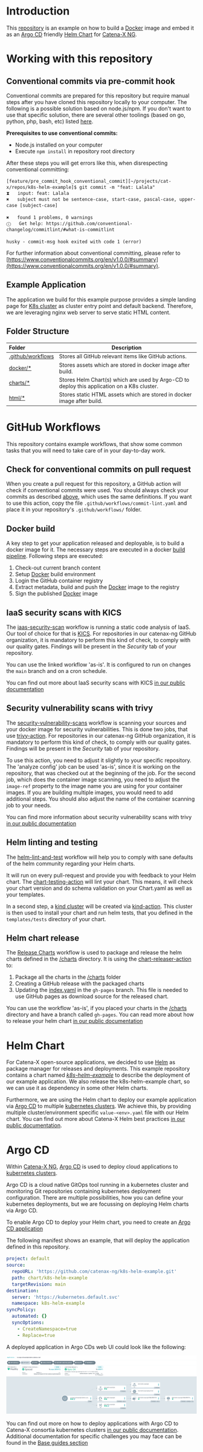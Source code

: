 # Introduction

This [repository](https://github.com/catenax-ng/k8s-example-argo-cd-project) is an example on how to build a 
[Docker](https://www.docker.com) image and embed it as an [Argo CD](https://argo-cd.readthedocs.io/en/stable/) friendly
[Helm Chart](http://helm.sh/) for [Catena-X NG](https://github.com/catenax-ng).

# Working with this repository

## Conventional commits via pre-commit hook

Conventional commits are prepared for this repository but require manual steps after you have cloned this repository 
locally to your computer. The following is a possible solution based on node.js/npm. If you don't want to use that specific solution, there are several other toolings (based on go, python, php, bash, etc) listed [here](https://www.conventionalcommits.org/en/about/).  

**Prerequisites to use conventional commits:**

- Node.js installed on your computer
- Execute `npm install` in repository root directory

After these steps you will get errors like this, when disrespecting conventional committing:

````shell
[feature/pre_commit_hook_conventional_commit][~/projects/cat-x/repos/k8s-helm-example]$ git commit -m "feat: Lalala"
⧗   input: feat: Lalala
✖   subject must not be sentence-case, start-case, pascal-case, upper-case [subject-case]

✖   found 1 problems, 0 warnings
ⓘ   Get help: https://github.com/conventional-changelog/commitlint/#what-is-commitlint

husky - commit-msg hook exited with code 1 (error)
````

For further information about conventional committing, please refer to [https://www.conventionalcommits.org/en/v1.0.0/#summary](https://www.conventionalcommits.org/en/v1.0.0/#summary).

## Example Application

The application we build for this example purpose provides a simple landing page for [K8s cluster](http://kubernetes.io/) 
as cluster entry point and default backend. Therefore, we are leveraging nginx web server to serve static HTML content.

## Folder Structure

| Folder                                  | Description                                                                                 |
|:----------------------------------------|---------------------------------------------------------------------------------------------|
| [.github/workflows](.github/workflows/) | Stores all GitHub relevant items like GitHub actions.                                       |
| [docker/*](docker/)                     | Stores assets which are stored in docker image after build.                                 |
| [charts/*](charts/)                     | Stores Helm Chart(s) which are used by Argo-CD to deploy this application on a K8s cluster. |
| [html/*](html/)                         | Stores static HTML assets which are stored in docker image after build.                     |


# GitHub Workflows

This repository contains example workflows, that show some common tasks that you will need to take care of in your
day-to-day work.

## Check for conventional commits on pull request 

When you create a pull request for this repository, a GitHub action will check if conventional commits were used. You should always check your commits as described [above](#conventional-commits-via-pre-commit-hook), which uses the same definitions. If you want to use this action, copy the file `.github/workflows/commit-lint.yaml` and place it in your repository's `.github/workflows/` folder. 

## Docker build

A key step to get your application released and deployable, is to build a docker image for it. The necessary steps
are executed in a docker [build pipeline](.github/workflows/docker-build.yaml). Following steps are executed:

1. Check-out current branch content
2. Setup [Docker](https://www.docker.com) build environment
3. Login the GitHub container registry
4. Extract metadata, build and push the [Docker](https://www.docker.com) image to the registry
5. Sign the published [Docker](https://www.docker.com) image

## IaaS security scans with KICS

The [iaas-security-scan](.github/workflows/iaas-security-scan.yaml) workflow is running a static code analysis of IaaS. 
Our tool of choice for that is [KICS](https://kics.io/). For repositories in our catenax-ng GitHub organization, it is 
mandatory to perform this kind of check, to comply with our quality gates. Findings will be present in the _Security_ 
tab of your repository.

You can use the linked workflow 'as-is'. It is configured to run on changes the `main` branch and on a cron schedule.

You can find out more about IaaS security scans with KICS
[in our public documentation](https://catenax-ng.github.io/docs/security/how-to-integrate-kics)

## Security vulnerability scans with trivy

The [security-vulnerability-scans](.github/workflows/security-vulnerability-scans.yaml) workflow is scanning your 
sources and your docker image for security vulnerabilities. This is done two jobs, that use
[trivy-action](https://github.com/aquasecurity/trivy-action). For repositories in our catenax-ng GitHub organization, 
it is mandatory to perform this kind of check, to comply with our quality gates. Findings will be present in the 
_Security_ tab of your repository.

To use this action, you need to adjust it slightly to your specific repository. The 'analyze config' job can be used 
'as-is', since it is working on the repository, that was checked out at the beginning of the job. For the second job, 
which does the container image scanning, you need to adjust the `image-ref` property to the image name you are using 
for your container images. If you are building multiple images, you would need to add additional steps. You should also 
adjust the name of the container scanning job to your needs.

You can find more information about security vulnerability scans with trivy
[in our public documentation](https://catenax-ng.github.io/docs/security/how-to-integrate-trivy)


## Helm linting and testing

The [helm-lint-and-test](.github/workflows/helm-lint-and-test.yaml) workflow will help you to comply with
sane defaults of the helm community regarding your Helm charts.

It will run on every pull-request and provide you with feedback to your Helm chart. 
The [chart-testing-action](https://github.com/helm/chart-testing-action) will lint your chart. This means, it will
check your chart version and do schema validation on your Chart.yaml as well as your templates.

In a second step, a [kind cluster](https://kind.sigs.k8s.io/) will be created via [kind-action](https://github.com/helm/kind-action).
This cluster is then used to install your chart and run helm tests, that you defined in the `templates/tests` directory
of your chart.

## Helm chart release

The [Release Charts](.github/workflows/helm-chart-release.yaml) workflow is used to package and release the helm charts 
defined in the [/charts](charts) directory. It is using the [chart-releaser-action](https://github.com/helm/chart-releaser-action)
to: 

1. Package all the charts in the [/charts](charts) folder
2. Creating a GitHub release with the packaged charts
3. Updating the [index.yaml](https://github.com/catenax-ng/k8s-helm-example/blob/gh-pages/index.yaml) in the `gh-pages` branch.
   This file is needed to use GitHub pages as download source for the released chart.

You can use the workflow 'as-is', if you placed your charts in the [/charts](charts) directory and have a branch called 
`gh-pages`. You can read more about how to release your helm chart [in our public documentation](https://catenax-ng.github.io/docs/guides/how-to-release-a-helm-chart)

# Helm Chart

For Catena-X open-source applications, we decided to use [Helm](http://helm.sh/) as package manager for releases and 
deployments. This example repository contains a chart named *[k8s-helm-example](charts/k8s-helm-example)* to describe 
the deployment of our example application. We also release the k8s-helm-example chart, so we can use it as dependency 
in some other Helm charts.

Furthermore, we are using the Helm chart to deploy our example application via 
[Argo CD](https://argo-cd.readthedocs.io/en/stable/) to multiple [kubernetes clusters](http://kubernetes.io/).
We achieve this, by providing multiple cluster/environment specific `value-<env>.yaml` file with our Helm chart. You 
can find out more about Catena-X Helm best practices [in our public documentation](https://catenax-ng.github.io/docs/kubernetes-basics/helm).

# Argo CD

Within [Catena-X NG](https://github.com/catenax-ng), [Argo CD](https://argo-cd.readthedocs.io/en/stable/) is used to
deploy cloud applications to [kubernetes clusters](http://kubernetes.io/).

Argo CD is a cloud native GitOps tool running in a kubernetes cluster and monitoring Git repositories containing
kubernetes deployment configuration. There are multiple possibilities, how you can define your kubernetes deployments,
but we are focussing on deploying Helm charts via Argo CD.

To enable Argo CD to deploy your Helm chart, you need to create an 
[Argo CD application](https://argo-cd.readthedocs.io/en/stable/operator-manual/declarative-setup/#applications) 
 
The following manifest shows an example, that will deploy the application defined in this repository. 

```yaml
project: default
source:
  repoURL: 'https://github.com/catenax-ng/k8s-helm-example.git'
  path: chart/k8s-helm-example
  targetRevision: main
destination:
  server: 'https://kubernetes.default.svc'
  namespace: k8s-helm-example
syncPolicy:
  automated: {}
  syncOptions:
    - CreateNamespace=true
    - Replace=true
```

A deployed application in Argo CDs web UI could look like the following:

![](docs/images/argo-cd-app.png)

You can find out more on how to deploy applications with Argo CD to Catena-X consortia kubernetes clusters
[in our public documentation](https://catenax-ng.github.io/docs/guides/how-to-deploy-an-application).
Additional documentation for specific challenges you may face can be found in the 
[Base guides section](https://catenax-ng.github.io/docs/guides)
